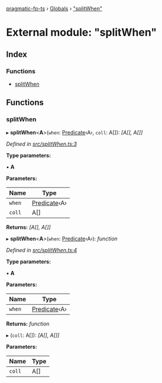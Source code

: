 [pragmatic-fp-ts](../README.md) › [Globals](../globals.md) › ["splitWhen"](_splitwhen_.md)

# External module: "splitWhen"

## Index

### Functions

* [splitWhen](_splitwhen_.md#splitwhen)

## Functions

###  splitWhen

▸ **splitWhen**<**A**>(`when`: [Predicate](_types_.md#predicate)‹A›, `coll`: A[]): *[A[], A[]]*

*Defined in [src/splitWhen.ts:3](https://github.com/hermann-p/pragmatic-fp-ts/blob/ce213e6/src/splitWhen.ts#L3)*

**Type parameters:**

▪ **A**

**Parameters:**

Name | Type |
------ | ------ |
`when` | [Predicate](_types_.md#predicate)‹A› |
`coll` | A[] |

**Returns:** *[A[], A[]]*

▸ **splitWhen**<**A**>(`when`: [Predicate](_types_.md#predicate)‹A›): *function*

*Defined in [src/splitWhen.ts:4](https://github.com/hermann-p/pragmatic-fp-ts/blob/ce213e6/src/splitWhen.ts#L4)*

**Type parameters:**

▪ **A**

**Parameters:**

Name | Type |
------ | ------ |
`when` | [Predicate](_types_.md#predicate)‹A› |

**Returns:** *function*

▸ (`coll`: A[]): *[A[], A[]]*

**Parameters:**

Name | Type |
------ | ------ |
`coll` | A[] |
